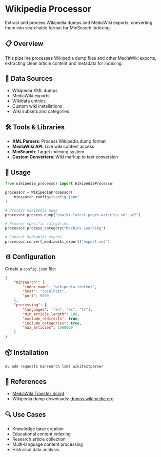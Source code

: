 # Wikipedia Processor

Extract and process Wikipedia dumps and MediaWiki exports, converting them into searchable format for MinSearch indexing.

## 📋 Overview

This pipeline processes Wikipedia dump files and other MediaWiki exports, extracting clean article content and metadata for indexing.

## 🎯 Data Sources

- Wikipedia XML dumps
- MediaWiki exports
- Wikidata entities
- Custom wiki installations
- Wiki subsets and categories

## 🛠️ Tools & Libraries

- **XML Parsers**: Process Wikipedia dump format
- **MediaWiki API**: Live wiki content access
- **MinSearch**: Target indexing system
- **Custom Converters**: Wiki markup to text conversion

## 🚀 Usage

```python
from wikipedia_processor import WikipediaProcessor

processor = WikipediaProcessor(
    minsearch_config="config.json"
)

# Process Wikipedia dump
processor.process_dump("enwiki-latest-pages-articles.xml.bz2")

# Process specific categories
processor.process_category("Machine Learning")

# Convert MediaWiki export
processor.convert_mediawiki_export("export.xml")
```

## ⚙️ Configuration

Create a `config.json` file:

```json
{
    "minsearch": {
        "index_name": "wikipedia_content",
        "host": "localhost",
        "port": 9200
    },
    "processing": {
        "languages": ["en", "es", "fr"],
        "min_article_length": 100,
        "exclude_redirects": true,
        "include_categories": true,
        "max_articles": 1000000
    }
}
```

## 📦 Installation

```bash
uv add requests minsearch lxml wikitextparser
```

## 🔗 References

- [MediaWiki Transfer Script](https://github.com/alexeygrigorev/mlwiki.org/blob/main/transfer.py)
- Wikipedia dump downloads: [dumps.wikimedia.org](https://dumps.wikimedia.org/)

## 🔍 Use Cases

- Knowledge base creation
- Educational content indexing
- Research article collection
- Multi-language content processing
- Historical data analysis